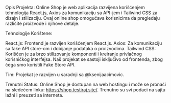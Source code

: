 Opis Projekta:
Online Shop je web aplikacija razvijena korišćenjem tehnologija React.js, Axios za komunikaciju sa API-jem i Tailwind CSS za dizajn i stilizaciju. Ovaj online shop omogućava korisnicima da pregledaju različite proizvode i njihove detalje.

Tehnologije Korištene:

React.js: Frontend je razvijen korišćenjem React.js.
Axios: Za komunikaciju sa fake API store-om i dobijanje podataka o proizvodima.
Tailwind CSS: Korišćen je za brzo stilizovanje komponenti i kreiranje privlačnog korisničkog interfejsa.
Naš projekat se sastoji isključivo od frontenda, zbog čega smo koristili Fake Store API.

Tim: Projekat je razvijen u saradnji sa @ksenijaacimovic.

Trenutni Status: Online Shop je dostupan na web hostingu i može se pronaći na sledećem linku: https://shop.testiraj.site/. Trenutno su svi podaci na sajtu lažni i preuzeti sa interneta.
